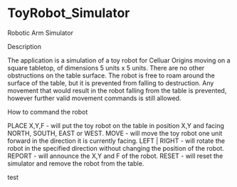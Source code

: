 # ToyRobot_Simulator
Robotic Arm Simulator

Description

The application is a simulation of a toy robot for Celluar Origins moving on a square tabletop, of dimensions 5 units x 5 units. There are no other obstructions on the table surface. The robot is free to roam around the surface of the table, but it is prevented from falling to destruction. Any movement that would result in the robot falling from the table is prevented, however further valid movement commands is still allowed.

How to command the robot

PLACE X,Y,F - will put the toy robot on the table in position X,Y and facing NORTH, SOUTH, EAST or WEST.
MOVE - will move the toy robot one unit forward in the direction it is currently facing.
LEFT | RIGHT - will rotate the robot in the specified direction without changing the position of the robot.
REPORT - will announce the X,Y and F of the robot.
RESET - will reset the simulator and remove the robot from the table.

test
